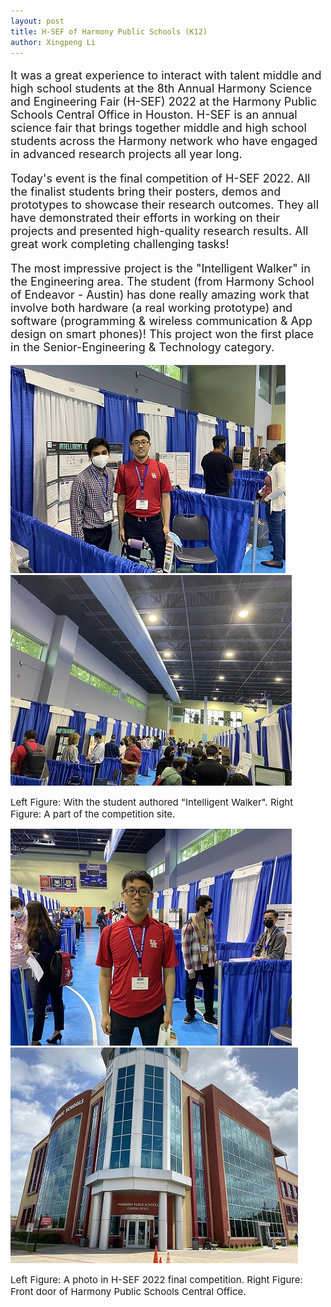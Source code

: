 ```yaml
---
layout: post
title: H-SEF of Harmony Public Schools (K12)
author: Xingpeng Li
---
```


<div class="smallhead" style="font-size:18px;">
<!--      <p style="color:black; font-size:18px;"> -->
      <p>
It was a great experience to interact with talent middle and high school students at the 8th Annual Harmony Science and Engineering Fair (H-SEF) 2022 at the Harmony Public Schools Central Office in Houston. H-SEF is an annual science fair that brings together middle and high school students across the Harmony network who have engaged in advanced research projects all year long. 
      </p>
</div>


<div class="smallhead" style="font-size:18px;">
      <p>
Today's event is the final competition of H-SEF 2022. All the finalist students bring their posters, demos and prototypes to showcase their research outcomes. They all have demonstrated their efforts in working on their projects and presented high-quality research results. All great work completing challenging tasks! 
      </p>
</div>


<div class="smallhead" style="font-size:18px;">
      <p>
The most impressive project is the "Intelligent Walker" in the Engineering area. The student (from Harmony School of Endeavor - Austin) has done really amazing work that involve both hardware (a real working prototype) and software (programming & wireless communication & App design on smart phones)! This project won the first place in the Senior-Engineering & Technology category.
      </p>
</div>


![](/images/blog/20220423a.jpg)   ![](/images/blog/20220423b.jpg)
<p></p>
<span class="text-figure-legend"  style="font-size:15px;">
Left Figure: With the student authored "Intelligent Walker". 
Right Figure: A part of the competition site.
</span>


![](/images/blog/20220423c.jpg)   ![](/images/blog/20220423d.jpg)
<p></p>
<span class="text-figure-legend" style="font-size:15px;">
Left Figure: A photo in H-SEF 2022 final competition. 
Right Figure: Front door of Harmony Public Schools Central Office.
</span>

